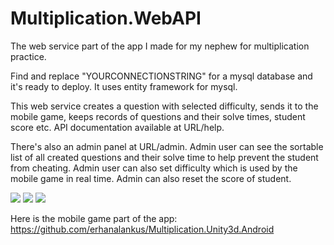 # Multiplication.WebAPI
The web service part of the app I made for my nephew for multiplication practice.

Find and replace "YOURCONNECTIONSTRING" for a mysql database and it's ready to deploy. It uses entity framework for mysql.

This web service creates a question with selected difficulty, sends it to the mobile game, keeps records of questions and their solve times, student score etc.
API documentation available at URL/help.

There's also an admin panel at URL/admin. Admin user can see the sortable list of all created questions and their solve time to help prevent the student from cheating.
Admin user can also set difficulty which is used by the mobile game in real time. Admin can also reset the score of student.

<img src="http://i.imgur.com/yKkPtcU.png"/>

<img src="http://i.imgur.com/cVyxuWg.png"/>

<img src="http://i.imgur.com/TlV9FKJ.png"/>

Here is the mobile game part of the app: https://github.com/erhanalankus/Multiplication.Unity3d.Android


